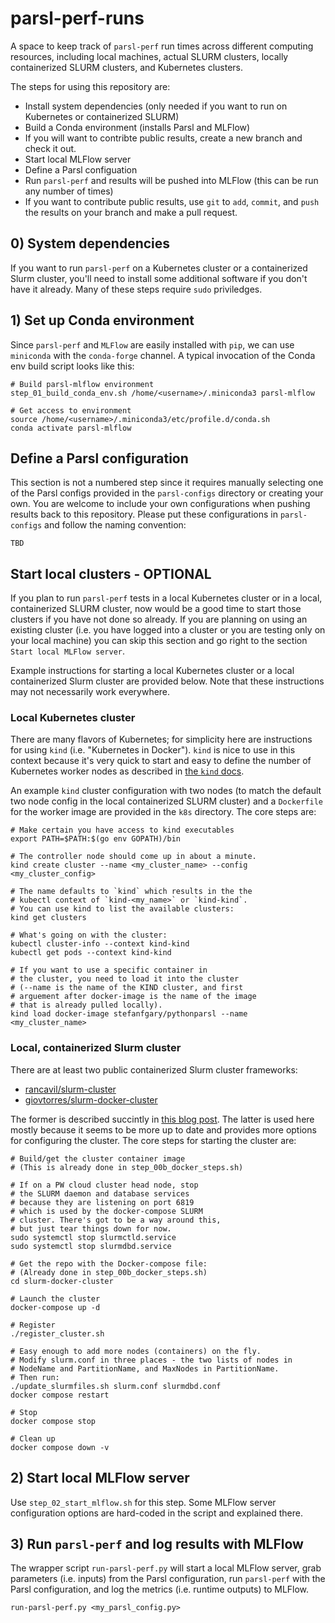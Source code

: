 # parsl-perf-runs
A space to keep track of `parsl-perf` run times 
across different computing resources, including
local machines, actual SLURM clusters, locally 
containerized SLURM clusters, and Kubernetes 
clusters.

The steps for using this repository are:
+ Install system dependencies (only needed if you want to run on Kubernetes or containerized SLURM)
+ Build a Conda environment (installs Parsl and MLFlow)
+ If you will want to contribte public results, create a new branch and check it out.
+ Start local MLFlow server
+ Define a Parsl configuation
+ Run `parsl-perf` and results will be pushed into MLFlow (this can be run any number of times)
+ If you want to contribute public results, use `git` to `add`, `commit`, and `push` the results on your branch and make a pull request.

## 0) System dependencies

If you want to run `parsl-perf` on a Kubernetes 
cluster or a containerized Slurm cluster, you'll
need to install some additional software if you
don't have it already. Many of these steps
require `sudo` priviledges.

## 1) Set up Conda environment

Since `parsl-perf` and `MLFlow` are easily installed
with `pip`, we can use `miniconda` with the `conda-forge`
channel. A typical invocation of the Conda env build
script looks like this:
```
# Build parsl-mlflow environment
step_01_build_conda_env.sh /home/<username>/.miniconda3 parsl-mlflow

# Get access to environment
source /home/<username>/.miniconda3/etc/profile.d/conda.sh
conda activate parsl-mlflow
```

## Define a Parsl configuration

This section is not a numbered step since it requires manually 
selecting one of the Parsl configs provided in the `parsl-configs`
directory or creating your own. You are welcome to include your 
own configurations when pushing results back to this repository. 
Please put these configurations in `parsl-configs` and follow the 
naming convention:
```
TBD
```

## Start local clusters - OPTIONAL

If you plan to run `parsl-perf` tests in a local Kubernetes 
cluster or in a local, containerized SLURM cluster, now 
would be a good time to start those clusters if you have not
done so already. If you are planning on using an existing
cluster (i.e. you have logged into a cluster or you are
testing only on your local machine) you can skip this section 
and go right to the section `Start local MLFlow server`.

Example instructions for starting a local Kubernetes cluster
or a local containerized Slurm cluster are provided below. Note
that these instructions may not necessarily work everywhere.

### Local Kubernetes cluster

There are many flavors of Kubernetes; for simplicity here
are instructions for using `kind` (i.e. "Kubernetes in Docker").
`kind` is nice to use in this context because it's very quick
to start and easy to define the number of Kubernetes worker 
nodes as described in [the `kind` docs](https://kind.sigs.k8s.io/docs/user/quick-start/#multi-node-clusters).

An example `kind` cluster configuration with two nodes 
(to match the default two node config in the local 
containerized SLURM cluster) and a `Dockerfile` for the
worker image are provided in the `k8s` directory. The core steps are:
```
# Make certain you have access to kind executables
export PATH=$PATH:$(go env GOPATH)/bin

# The controller node should come up in about a minute.
kind create cluster --name <my_cluster_name> --config <my_cluster_config>

# The name defaults to `kind` which results in the the
# kubectl context of `kind-<my_name>` or `kind-kind`.
# You can use kind to list the available clusters:
kind get clusters

# What's going on with the cluster:
kubectl cluster-info --context kind-kind
kubectl get pods --context kind-kind

# If you want to use a specific container in
# the cluster, you need to load it into the cluster
# (--name is the name of the KIND cluster, and first
# arguement after docker-image is the name of the image
# that is already pulled locally).
kind load docker-image stefanfgary/pythonparsl --name <my_cluster_name>
```

### Local, containerized Slurm cluster

There are at least two public containerized Slurm cluster
frameworks:

+ [rancavil/slurm-cluster](https://github.com/rancavil/slurm-cluster/)
+ [giovtorres/slurm-docker-cluster](https://github.com/giovtorres/slurm-docker-cluster)

The former is described succintly in [this blog post](https://medium.com/analytics-vidhya/slurm-cluster-with-docker-9f242deee601). The latter is used here mostly 
because it seems to be more up to date and provides more options for
configuring the cluster. The core steps for starting the cluster are:
```
# Build/get the cluster container image
# (This is already done in step_00b_docker_steps.sh)

# If on a PW cloud cluster head node, stop
# the SLURM daemon and database services
# because they are listening on port 6819
# which is used by the docker-compose SLURM
# cluster. There's got to be a way around this,
# but just tear things down for now.
sudo systemctl stop slurmctld.service
sudo systemctl stop slurmdbd.service

# Get the repo with the Docker-compose file:
# (Already done in step_00b_docker_steps.sh)
cd slurm-docker-cluster

# Launch the cluster
docker-compose up -d

# Register
./register_cluster.sh

# Easy enough to add more nodes (containers) on the fly.
# Modify slurm.conf in three places - the two lists of nodes in 
# NodeName and PartitionName, and MaxNodes in PartitionName.
# Then run:
./update_slurmfiles.sh slurm.conf slurmdbd.conf
docker compose restart

# Stop
docker compose stop

# Clean up
docker compose down -v
```

## 2) Start local MLFlow server

Use `step_02_start_mlflow.sh` for this step. Some 
MLFlow server configuration options are hard-coded
in the script and explained there.

## 3) Run `parsl-perf` and log results with MLFlow

The wrapper script `run-parsl-perf.py` will start a local
MLFlow server, grab parameters (i.e. inputs) from the Parsl
configuration, run `parsl-perf` with the Parsl configuration,
and log the metrics (i.e. runtime outputs) to MLFlow.
```
run-parsl-perf.py <my_parsl_config.py>
```

